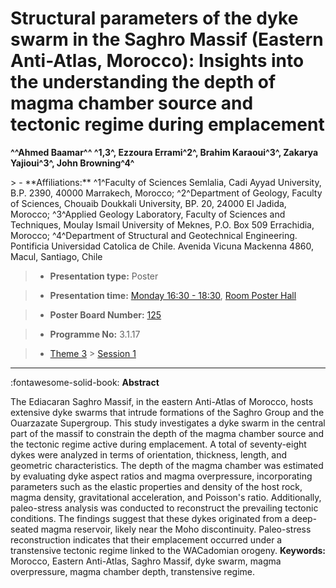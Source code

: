 # Structural parameters of the dyke swarm in the Saghro Massif (Eastern Anti-Atlas, Morocco): Insights into the understanding the depth of magma chamber source and tectonic regime during emplacement

**^^Ahmed Baamar^^ ^1,3^, Ezzoura Errami^2^, Brahim Karaoui^3^, Zakarya Yajioui^3^, John Browning^4^**

<!-- more -->> - **Affiliations:** ^1^Faculty of Sciences Semlalia, Cadi Ayyad University, B.P. 2390, 40000 Marrakech, Morocco; ^2^Department of Geology, Faculty of Sciences, Chouaib Doukkali University, BP. 20, 24000 El Jadida, Morocco; ^3^Applied Geology Laboratory, Faculty of Sciences and Techniques, Moulay Ismail University of Meknes, P.O. Box 509 Errachidia, Morocco; ^4^Department of Structural and Geotechnical Engineering. Pontificia Universidad Catolica de Chile. Avenida Vicuna Mackenna 4860, Macul, Santiago, Chile

> - **Presentation type:** Poster

> - **Presentation time:** [Monday 16:30 - 18:30](../sessions_comparison.md#__tabbed_1_6), [Room Poster Hall](../maps_venue.md#__tabbed_1_1)

> - **Poster Board Number:** [125](../map_poster_boards.md#monday)

> - **Programme No:** 3.1.17

> - [Theme 3](../theme3.md) > [Session 1](../sessions/session-3-1.md)

--- 

:fontawesome-solid-book: **Abstract**

The Ediacaran Saghro Massif, in the eastern Anti-Atlas of Morocco, hosts extensive dyke swarms that intrude formations of the Saghro Group and the Ouarzazate Supergroup. This study investigates a dyke swarm in the central part of the massif to constrain the depth of the magma chamber source and the tectonic regime active during emplacement.
A total of seventy-eight dykes were analyzed in terms of orientation, thickness, length, and geometric characteristics. The depth of the magma chamber was estimated by evaluating dyke aspect ratios and magma overpressure, incorporating parameters such as the elastic properties and density of the host rock, magma density, gravitational acceleration, and Poisson's ratio. Additionally, paleo-stress analysis was conducted to reconstruct the prevailing tectonic conditions.
The findings suggest that these dykes originated from a deep-seated magma reservoir, likely near the Moho discontinuity. Paleo-stress reconstruction indicates that their emplacement occurred under a transtensive tectonic regime linked to the WACadomian orogeny.
**Keywords:** Morocco, Eastern Anti-Atlas, Saghro Massif, dyke swarm, magma overpressure, magma chamber depth, transtensive regime.


